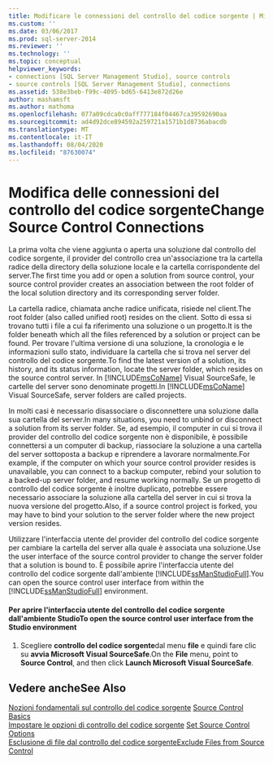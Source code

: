 ```yaml
---
title: Modificare le connessioni del controllo del codice sorgente | Microsoft Docs
ms.custom: ''
ms.date: 03/06/2017
ms.prod: sql-server-2014
ms.reviewer: ''
ms.technology: ''
ms.topic: conceptual
helpviewer_keywords:
- connections [SQL Server Management Studio], source controls
- source controls [SQL Server Management Studio], connections
ms.assetid: 538e3beb-f99c-4095-bd65-6413e872d26e
author: mashamsft
ms.author: mathoma
ms.openlocfilehash: 077a09cdca0c0aff777184f04467ca39592690aa
ms.sourcegitcommit: ad4d92dce894592a259721a1571b1d8736abacdb
ms.translationtype: MT
ms.contentlocale: it-IT
ms.lasthandoff: 08/04/2020
ms.locfileid: "87630074"
---
```

# <a name="change-source-control-connections"></a><span data-ttu-id="4b4c3-102">Modifica delle connessioni del controllo del codice sorgente</span><span class="sxs-lookup"><span data-stu-id="4b4c3-102">Change Source Control Connections</span></span>
  <span data-ttu-id="4b4c3-103">La prima volta che viene aggiunta o aperta una soluzione dal controllo del codice sorgente, il provider del controllo crea un'associazione tra la cartella radice della directory della soluzione locale e la cartella corrispondente del server.</span><span class="sxs-lookup"><span data-stu-id="4b4c3-103">The first time you add or open a solution from source control, your source control provider creates an association between the root folder of the local solution directory and its corresponding server folder.</span></span>  
  
 <span data-ttu-id="4b4c3-104">La cartella radice, chiamata anche radice unificata, risiede nel client.</span><span class="sxs-lookup"><span data-stu-id="4b4c3-104">The root folder (also called unified root) resides on the client.</span></span> <span data-ttu-id="4b4c3-105">Sotto di essa si trovano tutti i file a cui fa riferimento una soluzione o un progetto.</span><span class="sxs-lookup"><span data-stu-id="4b4c3-105">It is the folder beneath which all the files referenced by a solution or project can be found.</span></span> <span data-ttu-id="4b4c3-106">Per trovare l'ultima versione di una soluzione, la cronologia e le informazioni sullo stato, individuare la cartella che si trova nel server del controllo del codice sorgente.</span><span class="sxs-lookup"><span data-stu-id="4b4c3-106">To find the latest version of a solution, its history, and its status information, locate the server folder, which resides on the source control server.</span></span> <span data-ttu-id="4b4c3-107">In [!INCLUDE[msCoName](../includes/msconame-md.md)] Visual SourceSafe, le cartelle del server sono denominate progetti.</span><span class="sxs-lookup"><span data-stu-id="4b4c3-107">In [!INCLUDE[msCoName](../includes/msconame-md.md)] Visual SourceSafe, server folders are called projects.</span></span>  
  
 <span data-ttu-id="4b4c3-108">In molti casi è necessario disassociare o disconnettere una soluzione dalla sua cartella del server.</span><span class="sxs-lookup"><span data-stu-id="4b4c3-108">In many situations, you need to unbind or disconnect a solution from its server folder.</span></span> <span data-ttu-id="4b4c3-109">Se, ad esempio, il computer in cui si trova il provider del controllo del codice sorgente non è disponibile, è possibile connettersi a un computer di backup, riassociare la soluzione a una cartella del server sottoposta a backup e riprendere a lavorare normalmente.</span><span class="sxs-lookup"><span data-stu-id="4b4c3-109">For example, if the computer on which your source control provider resides is unavailable, you can connect to a backup computer, rebind your solution to a backed-up server folder, and resume working normally.</span></span> <span data-ttu-id="4b4c3-110">Se un progetto di controllo del codice sorgente è inoltre duplicato, potrebbe essere necessario associare la soluzione alla cartella del server in cui si trova la nuova versione del progetto.</span><span class="sxs-lookup"><span data-stu-id="4b4c3-110">Also, if a source control project is forked, you may have to bind your solution to the server folder where the new project version resides.</span></span>  
  
 <span data-ttu-id="4b4c3-111">Utilizzare l'interfaccia utente del provider del controllo del codice sorgente per cambiare la cartella del server alla quale è associata una soluzione.</span><span class="sxs-lookup"><span data-stu-id="4b4c3-111">Use the user interface of the source control provider to change the server folder that a solution is bound to.</span></span> <span data-ttu-id="4b4c3-112">È possibile aprire l'interfaccia utente del controllo del codice sorgente dall'ambiente [!INCLUDE[ssManStudioFull](../includes/ssmanstudiofull-md.md)].</span><span class="sxs-lookup"><span data-stu-id="4b4c3-112">You can open the source control user interface from within the [!INCLUDE[ssManStudioFull](../includes/ssmanstudiofull-md.md)] environment.</span></span>  
  
#### <a name="to-open-the-source-control-user-interface-from-the-studio-environment"></a><span data-ttu-id="4b4c3-113">Per aprire l'interfaccia utente del controllo del codice sorgente dall'ambiente Studio</span><span class="sxs-lookup"><span data-stu-id="4b4c3-113">To open the source control user interface from the Studio environment</span></span>  
  
1.  <span data-ttu-id="4b4c3-114">Scegliere **controllo del codice sorgente**dal menu **file** e quindi fare clic su **avvia Microsoft Visual SourceSafe**.</span><span class="sxs-lookup"><span data-stu-id="4b4c3-114">On the **File** menu, point to **Source Control**, and then click **Launch Microsoft Visual SourceSafe**.</span></span>  
  
## <a name="see-also"></a><span data-ttu-id="4b4c3-115">Vedere anche</span><span class="sxs-lookup"><span data-stu-id="4b4c3-115">See Also</span></span>  
 <span data-ttu-id="4b4c3-116">[Nozioni fondamentali sul controllo del codice sorgente](../../2014/database-engine/source-control-basics.md) </span><span class="sxs-lookup"><span data-stu-id="4b4c3-116">[Source Control Basics](../../2014/database-engine/source-control-basics.md) </span></span>  
 <span data-ttu-id="4b4c3-117">[Impostare le opzioni di controllo del codice sorgente](../../2014/database-engine/set-source-control-options.md) </span><span class="sxs-lookup"><span data-stu-id="4b4c3-117">[Set Source Control Options](../../2014/database-engine/set-source-control-options.md) </span></span>  
 [<span data-ttu-id="4b4c3-118">Esclusione di file dal controllo del codice sorgente</span><span class="sxs-lookup"><span data-stu-id="4b4c3-118">Exclude Files from Source Control</span></span>](../../2014/database-engine/exclude-files-from-source-control.md)  
  
  
